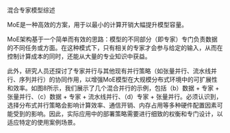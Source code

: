 混合专家模型综述

MoE是一种高效的方案，用于以最小的计算开销大幅提升模型容量。

MoE架构基于一个简单而有效的思路：模型的不同部分（即专家）专门负责数据的不同任务或方面。在这种模式下，只有相关的专家才会参与给定的输入，从而在控制计算成本的同时，还能从大量的专业知识中获益。

此外，研究人员还探讨了专家并行与其他现有并行策略（如张量并行、流水线并行、序列并行）的协同作用，以增强MoE模型在大规模分布式环境中的可扩展性和效率。如图8所示，我们展示了几个混合并行的示例，包括（b）数据 + 专家 + 张量并行、（c）数据 + 专家 + 流水线并行、（d）专家 + 张量并行。必须认识到，选择分布式并行策略会影响计算效率、通信开销、内存占用等多种硬件配置因素可能受到的影响。因此，实际应用中的部署策略需要进行细致的权衡和专门设计，以适应特定的使用案例场景。
